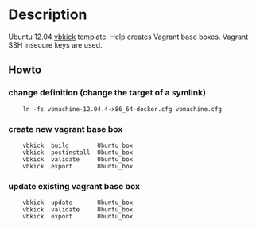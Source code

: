 # Description

Ubuntu 12.04 [vbkick](https://github.com/wilas/vbkick) template. Help creates Vagrant base boxes. Vagrant SSH insecure keys are used.

## Howto

### change definition (change the target of a symlink)
```
    ln -fs vbmachine-12.04.4-x86_64-docker.cfg vbmachine.cfg
```

### create new vagrant base box
```
    vbkick  build        Ubuntu_box
    vbkick  postinstall  Ubuntu_box
    vbkick  validate     Ubuntu_box
    vbkick  export       Ubuntu_box
```

### update existing vagrant base box
```
    vbkick  update       Ubuntu_box
    vbkick  validate     Ubuntu_box
    vbkick  export       Ubuntu_box
```
